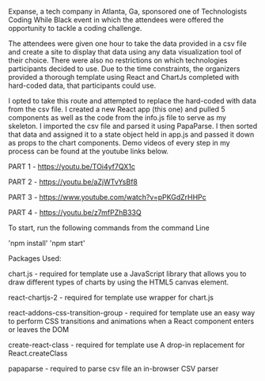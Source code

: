 Expanse, a tech company in Atlanta, Ga, sponsored one of Technologists Coding While Black event in which the attendees were offered the opportunity to tackle a coding challenge.

The attendees were given one hour to take the data provided in a csv file and create a site to display that data using any data visualization tool of their choice. There were also no restrictions on which technologies participants decided to use. Due to the time constraints, the organizers provided a thorough template using React and ChartJs completed with hard-coded data, that participants could use.

I opted to take this route and attempted to replace the hard-coded with data from the csv file. I created a new React app (this one) and pulled 5 components as well as the code from the info.js file to serve as my skeleton. I imported the csv file and parsed it using PapaParse. I then sorted that data and assigned it to a state object held in app.js and passed it down as props to the chart components. Demo videos of every step in my process can be found at the youtube links below.

PART 1 - https://youtu.be/TOi4yf7QX1c

PART 2 - https://youtu.be/aZjWTvYsBf8

PART 3 - https://www.youtube.com/watch?v=pPKGdZrHHPc

PART 4 - https://youtu.be/z7mfPZhB33Q


To start, run the following commands from the command Line

'npm install'
'npm start'


Packages Used:

chart.js - required for template use
  a JavaScript library that allows you to draw different types of charts by using the HTML5 canvas element.


react-chartjs-2 - required for template use
  wrapper for chart.js

react-addons-css-transition-group - required for template use
  an easy way to perform CSS transitions and animations when a React component enters or leaves the DOM

create-react-class - required for template use
  A drop-in replacement for React.createClass

papaparse - required to parse csv file
  an in-browser CSV parser
